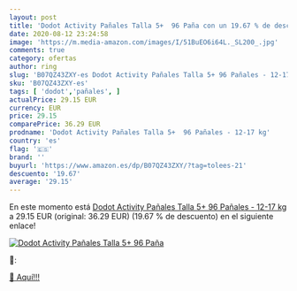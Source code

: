 ```yaml
---
layout: post
title: 'Dodot Activity Pañales Talla 5+  96 Paña con un 19.67 % de descuento'
date: 2020-08-12 23:24:58
image: 'https://m.media-amazon.com/images/I/51BuEO6i64L._SL200_.jpg'
comments: true
category: ofertas
author: ring
slug: 'B07QZ43ZXY-es Dodot Activity Pañales Talla 5+ 96 Pañales - 12-17 kg'
sku: 'B07QZ43ZXY-es'
tags: [ 'dodot','pañales', ]
actualPrice: 29.15 EUR
currency: EUR
price: 29.15
comparePrice: 36.29 EUR
prodname: 'Dodot Activity Pañales Talla 5+  96 Pañales - 12-17 kg'
country: 'es'
flag: '🇪🇸'
brand: ''
buyurl: 'https://www.amazon.es/dp/B07QZ43ZXY/?tag=tolees-21'
descuento: '19.67'
average: '29.15'
---
```


En este momento está [Dodot Activity Pañales Talla 5+  96 Pañales - 12-17 kg](https://www.amazon.es/dp/B07QZ43ZXY/?tag=tolees-21) a 29.15 EUR (original: 36.29 EUR) (19.67 %  de descuento) en el siguiente enlace!

[![Dodot Activity Pañales Talla 5+  96 Paña](https://m.media-amazon.com/images/I/51BuEO6i64L._SL200_.jpg)](https://www.amazon.es/dp/B07QZ43ZXY/?tag=tolees-21)

🔎:


[🛒 Aquí!!!](https://www.amazon.es/dp/B07QZ43ZXY/?tag=tolees-21)
